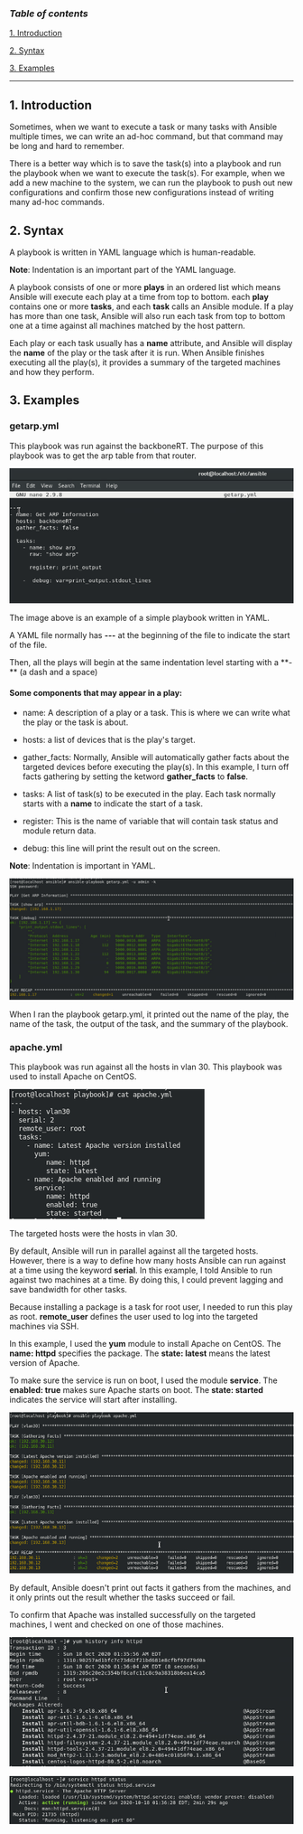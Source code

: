 ### ***Table of contents***

[1. Introduction](#1)

[2. Syntax](#2)

[3. Examples](#3)

---

<a name = '1'></a>
## 1. Introduction

Sometimes, when we want to execute a task or many tasks with Ansible multiple times, we can write an ad-hoc command, but that command may be long and hard to remember.

There is a better way which is to save the task(s) into a playbook and run the playbook when we want to execute the task(s). For example, when we add a new machine to the system, we can run the playbook to push out new configurations and confirm those new configurations instead of writing many ad-hoc commands. 

<a name = '2'></a>
## 2. Syntax

A playbook is written in YAML language which is human-readable.

**Note**: Indentation is an important part of the YAML language.

A playbook consists of one or more **plays** in an ordered list which means Ansible will execute each play at a time from top
to bottom. each **play** contains one or more **tasks**, and each **task** calls an Ansible module. If a play has more than one task, 
Ansible will also run each task from top to bottom one at a time against all machines matched by the host pattern. 

Each play or each task usually has a **name** attribute, and Ansible will display the **name** of the play or the task after it is run. When Ansible finishes executing all the play(s), it provides a summary of the targeted machines and how they perform. 

<a name = '3'></a>
## 3. Examples

### getarp.yml

This playbook was run against the backboneRT. The purpose of this playbook was to get the arp table from that router.

![](https://github.com/greenarrow2019/Ansible-Network-Automation/blob/master/Ansible/images/32.png)

The image above is an example of a simple playbook written in YAML. 

A YAML file normally has **---** at the beginning of the file to indicate the start of the file.

Then, all the plays will begin at the same indentation level starting with a **- ** (a dash and a space)

#### Some components that may appear in a play:

* name: A description of a play or a task. This is where we can write what the play or the task is about. 

* hosts: a list of devices that is the play's target.

* gather_facts: Normally, Ansible will automatically gather facts about the targeted devices before executing the play(s). In this 
example, I turn off facts gathering by setting the ketword **gather_facts** to **false**.

* tasks: A list of task(s) to be executed in the play. Each task normally starts with a **name** to indicate the start of a task. 

* register: This is the name of variable that will contain task status and module return data.

* debug: this line will print the result out on the screen.

**Note**: Indentation is important in YAML.

![](https://github.com/greenarrow2019/Ansible-Network-Automation/blob/master/Ansible/images/31.png)

When I ran the playbook getarp.yml, it printed out the name of the play, the name of the task, the output of the task, and the summary of the playbook.

### apache.yml

This playbook was run against all the hosts in vlan 30. This playbook was used to install Apache on CentOS.

![](https://github.com/greenarrow2019/Ansible-Network-Automation/blob/master/Ansible/images/33.png)

The targeted hosts were the hosts in vlan 30.

By default, Ansible will run in parallel against all the targeted hosts. However, there is a way to define how many hosts Ansible can run against at a time
using the keyword **serial**. In this example, I told Ansible to run against two machines at a time. By doing this, I could prevent lagging and save bandwidth for other tasks.

Because installing a package is a task for root user, I needed to run this play as root. **remote_user** defines the user used to log into the targeted machines via SSH. 

In this example, I used the **yum** module to install Apache on CentOS. The **name: httpd** specifies the package. The **state: latest** means the latest version of Apache. 

To make sure the service is run on boot, I used the module **service**. The **enabled: true** makes sure Apache starts on boot. The **state: started** indicates the service will start after installing. 

![](https://github.com/greenarrow2019/Ansible-Network-Automation/blob/master/Ansible/images/36.png)

By default, Ansible doesn't print out facts it gathers from the machines, and it only prints out the result whether the tasks succeed or fail. 

To confirm that Apache was installed successfully on the targeted machines, I went and checked on one of those machines.

![](https://github.com/greenarrow2019/Ansible-Network-Automation/blob/master/Ansible/images/34.png)

![](https://github.com/greenarrow2019/Ansible-Network-Automation/blob/master/Ansible/images/35.png)

